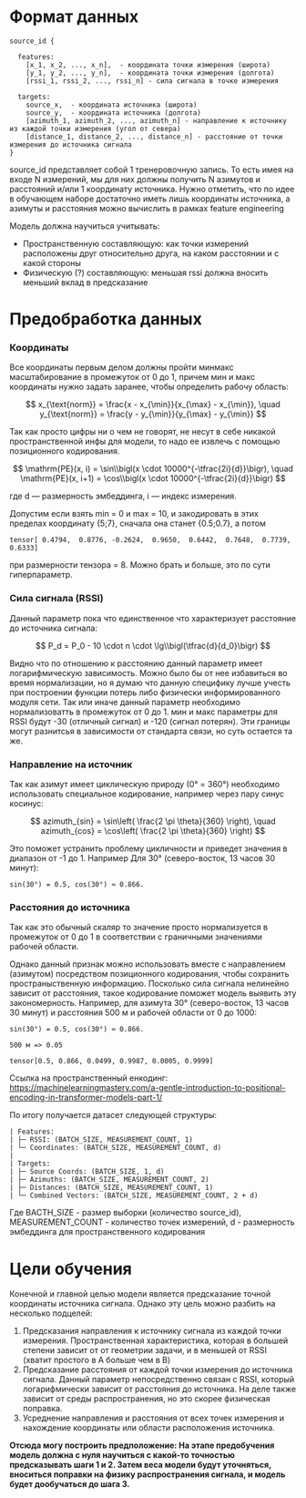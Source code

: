 # Формат данных
    source_id { 
  
      features:
        [x_1, x_2, ..., x_n],  - координата точки измерения (широта)
        [y_1, y_2, ..., y_n],  - координата точки измерения (долгота)
        [rssi_1, rssi_2, ..., rssi_n] - сила сигнала в точке измерения
    
      targets:
        source_x,  - координата источника (широта)
        source_y,  - координата источника (долгота)
        [azimuth_1, azimuth_2, ..., azimuth_n] - направление к источнику из каждой точки измерения (угол от севера)
        [distance_1, distance_2, ..., distance_n] - расстояние от точки измерения до источника сигнала
    }

source_id представляет собой 1 тренеровочную запись. То есть имея на входе N измерений, мы для них должны получить N азимутов и расстояний и/или 1 координату источника. 
Нужно отметить, что по идее в обучающем наборе достаточно иметь лишь координаты источника, а азимуты и расстояния можно вычислить в рамках feature engineering

Модель должна научиться учитывать:
- Пространственную составляющую: как точки измерений расположены друг относительно друга, на каком расстоянии и с какой стороны
- Физическую (?) составляющую: меньшая rssi должна вносить меньший вклад в предсказание


# Предобработка данных

### Координаты

Все координаты первым делом должны пройти минмакс масштабирование в промежуток от 0 до 1, причем мин и макс координаты нужно задать заранее, чтобы определить рабочу область:

$$
x_{\text{norm}} = \frac{x - x_{\min}}{x_{\max} - x_{\min}}, \quad
y_{\text{norm}} = \frac{y - y_{\min}}{y_{\max} - y_{\min}}
$$

Так как просто цифры ни о чем не говорят, не несут в себе никакой пространственной инфы для модели, то надо ее извлечь с помощью позиционного кодирования.

$$
\mathrm{PE}(x, i) = \sin\\bigl(x \cdot 10000^{-\tfrac{2i}{d}}\bigr), \quad
\mathrm{PE}(x, i+1) = \cos\\bigl(x \cdot 10000^{-\tfrac{2i}{d}}\bigr)
$$

где d — размерность эмбеддинга, i — индекс измерения.

Допустим если взять min = 0 и max = 10, и закодировать в этих пределах координату {5;7}, сначала она станет {0.5;0.7}, а потом 
          
    tensor[ 0.4794,  0.8776, -0.2624,  0.9650,  0.6442,  0.7648,  0.7739,  0.6333]

при размерности тензора = 8. Можно брать и больше, это по сути гиперпараметр.


### Сила сигнала (RSSI)

Данный параметр пока что единственное что характеризует расстояние до источника сигнала:

$$
P_d = P_0 - 10 \cdot n \cdot \lg\\bigl(\tfrac{d}{d_0}\bigr)
$$

Видно что по отношению к расстоянию данный параметр имеет логарифмическую зависимость. Можно было бы от нее избавиться во время нормализации, но я думаю что данную специфику лучше учесть при построении функции потерь либо физически информированного модуля сети. 
Так или иначе данный параметр необходимо нормализоватть в промежуток от 0 до 1. мин и макс параметры для RSSI будут -30 (отличный сигнал) и -120 (сигнал потерян). Эти границы могут разнитсья в зависимости от стандарта связи, но суть остается та же.

### Направление на источник

Так как азимут имеет циклическую природу (0° = 360°) необходимо использовать специальное кодирование, например через пару синус косинус:

$$
azimuth_{sin} = \sin\left( \frac{2 \pi \theta}{360} \right), \quad
azimuth_{cos} = \cos\left( \frac{2 \pi \theta}{360} \right)
$$

Это поможет устранить проблему цикличности и приведет значения в диапазон от -1 до 1.
Например Для 30° (северо-восток, 13 часов 30 минут): 

    sin(30°) = 0.5, cos(30°) ≈ 0.866.

### Расстояния до источника

Так как это обычный скаляр то значение просто нормализуется в промежуток от 0 до 1 в соответствии с граничными значениями рабочей области.

Однако данный признак можно использовать вместе с направлением (азимутом) посредством позиционного кодирования, чтобы сохранить пространыственную информацию. Посколько сила сигнала нелинейно зависит от расстояния, такое кодирование поможет модель выявить эту закономерность.
Например, для азимута 30° (северо-восток, 13 часов 30 минут) и расстояния 500 м и рабочей области от 0 до 1000:

    sin(30°) = 0.5, cos(30°) ≈ 0.866.

    500 м => 0.05

    tensor[0.5, 0.866, 0.0499, 0.9987, 0.0005, 0.9999]



Ссылка на пространственный енкодинг: https://machinelearningmastery.com/a-gentle-introduction-to-positional-encoding-in-transformer-models-part-1/


По итогу получается датасет следующей структуры:

    | Features:
    | ├─ RSSI: (BATCH_SIZE, MEASUREMENT_COUNT, 1)
    | └─ Coordinates: (BATCH_SIZE, MEASUREMENT_COUNT, d)
    |
    | Targets:
    | ├─ Source Coords: (BATCH_SIZE, 1, d)
    | ├─ Azimuths: (BATCH_SIZE, MEASUREMENT_COUNT, 2)
    | ├─ Distances: (BATCH_SIZE, MEASUREMENT_COUNT, 1)
    | └─ Combined Vectors: (BATCH_SIZE, MEASUREMENT_COUNT, 2 + d)

Где BACTH_SIZE - размер выборки (количество source_id), MEASUREMENT_COUNT - количество точек измерений, d - размерность эмбеддинга для пространственного кодирования


# Цели обучения

Конечной и главной целью модели является предсказание точной координаты источника сигнала. Однако эту цель можно разбить на несколько подцелей:
1) Предсказания направления к источнику сигнала из каждой точки измерения. Пространственная характеристика, которая в большей степени зависит от от геометрии задачи, и в меньшей от RSSI (хватит простого в А больше чем в В)  
2) Предсказание расстояния от каждой точки измерения до источника сигнала. Данный параметр непосредственно связан с RSSI, который логарифмически зависит от расстояния до источника. На деле также зависит от среды распространения, но это скорее физическая поправка.
3) Усреднение направления и расстояния от всех точек измерения и нахождение координаты или области расположения источника.

**Отсюда могу построить предположение: На этапе предобучения модель должна с нуля научиться с какой-то точностью предсказывать шаги 1 и 2. Затем веса модели будут уточняться, вноситься поправки на физику распространения сигнала, и модель будет дообучаться до шага 3.**
